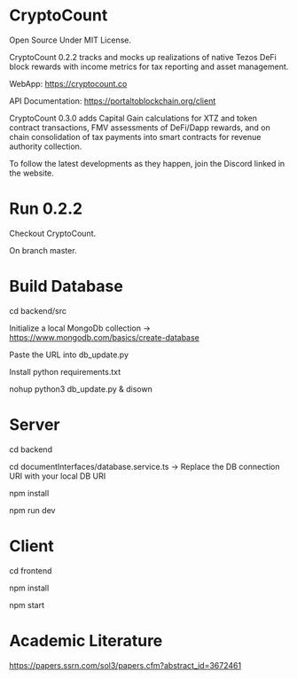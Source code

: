 # CryptoCount

Open Source Under MIT License. 

CryptoCount 0.2.2 tracks and mocks up realizations of native Tezos DeFi block rewards with income metrics for tax reporting and asset management.

WebApp: https://cryptocount.co

API Documentation: https://portaltoblockchain.org/client 

CryptoCount 0.3.0 adds Capital Gain calculations for XTZ and token contract transactions, FMV assessments of DeFi/Dapp rewards, and on chain consolidation of tax payments into smart contracts for revenue authority collection.

To follow the latest developments as they happen, join the Discord linked in the website.

# Run 0.2.2

Checkout CryptoCount. 

On branch master.

# Build Database
cd backend/src

Initialize a local MongoDb collection -> https://www.mongodb.com/basics/create-database

Paste the URL into db_update.py

Install python requirements.txt

nohup python3 db_update.py & disown


# Server
cd backend

cd documentInterfaces/database.service.ts -> Replace the DB connection URI with your local DB URI

npm install

npm run dev

# Client

cd frontend

npm install 

npm start

# Academic Literature

https://papers.ssrn.com/sol3/papers.cfm?abstract_id=3672461

